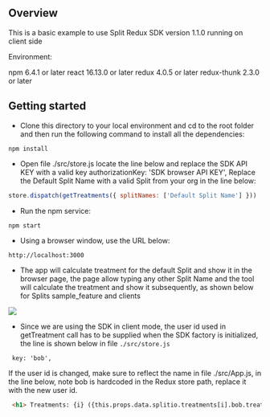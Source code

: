## Overview

This is a basic example to use Split Redux SDK version 1.1.0 running on client side

Environment:

npm 6.4.1 or later
react 16.13.0 or later
redux 4.0.5 or later
redux-thunk 2.3.0 or later

## Getting started

- Clone this directory to your local environment and cd to the root folder and then run the following command to install all the dependencies:

``` nodejs
npm install
```

- Open file ./src/store.js locate the line below and replace the SDK API KEY with a valid key
 authorizationKey: 'SDK browser API KEY',
Replace the Default Split Name with a valid Split from your org in the line below:

 ``` javascript
 store.dispatch(getTreatments({ splitNames: ['Default Split Name'] }))
 ```

- Run the npm service:

``` javascript
npm start
```

- Using a browser window, use the URL below:

```
http://localhost:3000
```

- The app will calculate treatment for the default Split and show it in the browser page, the page allow typing any other Split Name and the tool will calculate the treatment and show it subsequently, as shown below for Splits sample_feature and clients

 ![](https://help.split.io/hc/article_attachments/360057271651/Screen_Shot_2020-05-13_at_5.51.13_PM.png)

- Since we are using the SDK in client mode, the user id used in getTreatment call has to be supplied when the SDK factory is initialized, the line is shown below in file `./src/store.js`

```
 key: 'bob',
 ```
If the user id is changed, make sure to reflect the name in file ./src/App.js, in the line below, note bob is hardcoded in the Redux store path, replace it with the new user id.


``` html
 <h1> Treatments: {i} ({this.props.data.splitio.treatments[i].bob.treatm
 ```

